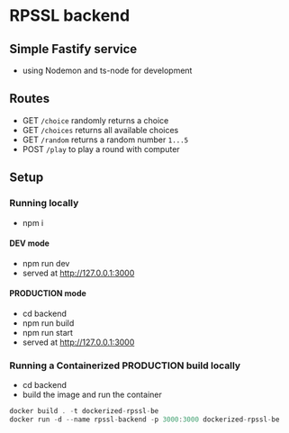 # RPSSL backend

## Simple Fastify service

- using Nodemon and ts-node for development

## Routes

- GET `/choice` randomly returns a choice
- GET `/choices` returns all available choices
- GET `/random` returns a random number `1...5`
- POST `/play` to play a round with computer

## Setup

### Running locally

- npm i

#### DEV mode

- npm run dev
- served at http://127.0.0.1:3000

#### PRODUCTION mode

- cd backend
- npm run build
- npm run start
- served at http://127.0.0.1:3000

### Running a Containerized PRODUCTION build locally

- cd backend
- build the image and run the container

```jsx
docker build . -t dockerized-rpssl-be
docker run -d --name rpssl-backend -p 3000:3000 dockerized-rpssl-be
```
